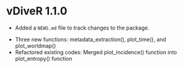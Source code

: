 # vDiveR 1.1.0

- Added a `NEWS.md` file to track changes to the package.

* Three new functions: metadata_extraction(), plot_time(), and plot_worldmap()
* Refactored existing codes: Merged plot_incidence() function into plot_entropy() function
